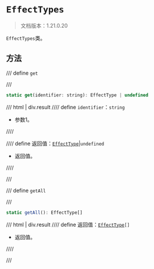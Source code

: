 # `EffectTypes`

> 文档版本：1.21.0.20

`EffectTypes`类。

## 方法

/// define
`get`


///

```js
static get(identifier: string): EffectType | undefined
```

/// html | div.result
//// define
`identifier`：`string`

- 参数1。


////

//// define
返回值：[`EffectType`](./effecttype.md)|`undefined`

- 返回值。


////

///


/// define
`getAll`


///

```js
static getAll(): EffectType[]
```

/// html | div.result
//// define
返回值：<code><a href="../effecttype/">EffectType</a>[]</code>

- 返回值。


////

///

